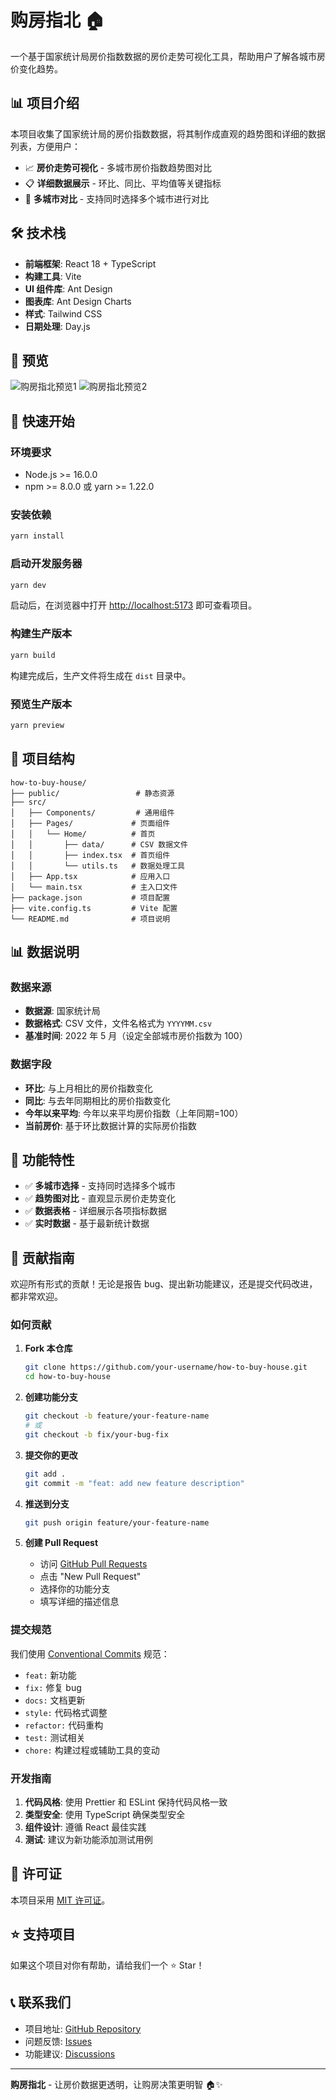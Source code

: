 # 购房指北 🏠

一个基于国家统计局房价指数数据的房价走势可视化工具，帮助用户了解各城市房价变化趋势。

## 📊 项目介绍

本项目收集了国家统计局的房价指数数据，将其制作成直观的趋势图和详细的数据列表，方便用户：

- 📈 **房价走势可视化** - 多城市房价指数趋势图对比
- 📋 **详细数据展示** - 环比、同比、平均值等关键指标
- 🎯 **多城市对比** - 支持同时选择多个城市进行对比

## 🛠️ 技术栈

- **前端框架**: React 18 + TypeScript
- **构建工具**: Vite
- **UI 组件库**: Ant Design
- **图表库**: Ant Design Charts
- **样式**: Tailwind CSS
- **日期处理**: Day.js

## 👀 预览

![购房指北预览1](https://github.com/user-attachments/assets/58912670-08c0-49e9-91af-b5c48e0c5f9f)
![购房指北预览2](https://github.com/user-attachments/assets/37df8283-8f7d-45ce-8bf8-f121a3ca6e01)

## 🚀 快速开始

### 环境要求

- Node.js >= 16.0.0
- npm >= 8.0.0 或 yarn >= 1.22.0

### 安装依赖

```bash
yarn install
```

### 启动开发服务器

```bash
yarn dev
```

启动后，在浏览器中打开 [http://localhost:5173](http://localhost:5173) 即可查看项目。

### 构建生产版本

```bash
yarn build
```

构建完成后，生产文件将生成在 `dist` 目录中。

### 预览生产版本

```bash
yarn preview
```

## 📁 项目结构

```
how-to-buy-house/
├── public/                 # 静态资源
├── src/
│   ├── Components/         # 通用组件
│   ├── Pages/             # 页面组件
│   │   └── Home/          # 首页
│   │       ├── data/      # CSV 数据文件
│   │       ├── index.tsx  # 首页组件
│   │       └── utils.ts   # 数据处理工具
│   ├── App.tsx            # 应用入口
│   └── main.tsx           # 主入口文件
├── package.json           # 项目配置
├── vite.config.ts         # Vite 配置
└── README.md              # 项目说明
```

## 📊 数据说明

### 数据来源

- **数据源**: 国家统计局
- **数据格式**: CSV 文件，文件名格式为 `YYYYMM.csv`
- **基准时间**: 2022 年 5 月（设定全部城市房价指数为 100）

### 数据字段

- **环比**: 与上月相比的房价指数变化
- **同比**: 与去年同期相比的房价指数变化
- **今年以来平均**: 今年以来平均房价指数（上年同期=100）
- **当前房价**: 基于环比数据计算的实际房价指数

## 🎨 功能特性

- ✅ **多城市选择** - 支持同时选择多个城市
- ✅ **趋势图对比** - 直观显示房价走势变化
- ✅ **数据表格** - 详细展示各项指标数据
- ✅ **实时数据** - 基于最新统计数据

## 🤝 贡献指南

欢迎所有形式的贡献！无论是报告 bug、提出新功能建议，还是提交代码改进，都非常欢迎。

### 如何贡献

1. **Fork 本仓库**

   ```bash
   git clone https://github.com/your-username/how-to-buy-house.git
   cd how-to-buy-house
   ```

2. **创建功能分支**

   ```bash
   git checkout -b feature/your-feature-name
   # 或
   git checkout -b fix/your-bug-fix
   ```

3. **提交你的更改**

   ```bash
   git add .
   git commit -m "feat: add new feature description"
   ```

4. **推送到分支**

   ```bash
   git push origin feature/your-feature-name
   ```

5. **创建 Pull Request**
   - 访问 [GitHub Pull Requests](https://github.com/your-username/how-to-buy-house/pulls)
   - 点击 "New Pull Request"
   - 选择你的功能分支
   - 填写详细的描述信息

### 提交规范

我们使用 [Conventional Commits](https://www.conventionalcommits.org/) 规范：

- `feat:` 新功能
- `fix:` 修复 bug
- `docs:` 文档更新
- `style:` 代码格式调整
- `refactor:` 代码重构
- `test:` 测试相关
- `chore:` 构建过程或辅助工具的变动

### 开发指南

1. **代码风格**: 使用 Prettier 和 ESLint 保持代码风格一致
2. **类型安全**: 使用 TypeScript 确保类型安全
3. **组件设计**: 遵循 React 最佳实践
4. **测试**: 建议为新功能添加测试用例

## 📄 许可证

本项目采用 [MIT 许可证](LICENSE)。

## ⭐ 支持项目

如果这个项目对你有帮助，请给我们一个 ⭐ Star！

## 📞 联系我们

- 项目地址: [GitHub Repository](https://github.com/your-username/how-to-buy-house)
- 问题反馈: [Issues](https://github.com/your-username/how-to-buy-house/issues)
- 功能建议: [Discussions](https://github.com/your-username/how-to-buy-house/discussions)

---

**购房指北** - 让房价数据更透明，让购房决策更明智 🏠✨
